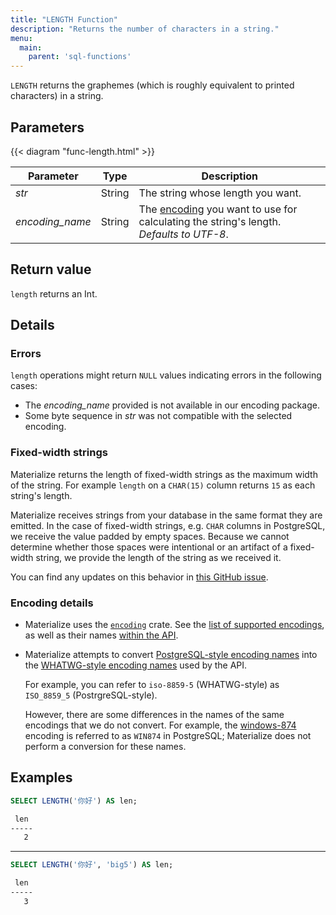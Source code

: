 ```yaml
---
title: "LENGTH Function"
description: "Returns the number of characters in a string."
menu:
  main:
    parent: 'sql-functions'
---
```


`LENGTH` returns the graphemes (which is roughly equivalent to printed characters) in a string.

## Parameters

{{< diagram "func-length.html" >}}

Parameter | Type | Description
----------|------|------------
_str_ | String | The string whose length you want.
_encoding&lowbar;name_ | String | The [encoding](#encoding-details) you want to use for calculating the string's length. _Defaults to UTF-8_.

## Return value

`length` returns an Int.

## Details

### Errors

`length` operations might return `NULL` values indicating errors in the following cases:

- The _encoding&lowbar;name_ provided is not available in our encoding package.
- Some byte sequence in _str_ was not compatible with the selected encoding.

### Fixed-width strings

Materialize returns the length of fixed-width strings as the maximum width of the string. For example `length` on a `CHAR(15)` column returns `15` as each string's length.

Materialize receives strings from your database in the same format they are emitted. In the case of fixed-width strings, e.g. `CHAR` columns in PostgreSQL, we receive the value padded by empty spaces. Because we cannot determine whether those spaces were intentional or an artifact of a fixed-width string, we provide the length of the string as we received it.

You can find any updates on this behavior in [this GitHub issue](https://github.com/MaterializeInc/materialize/issues/589).

### Encoding details

- Materialize uses the [`encoding`](https://crates.io/crates/encoding) crate. See the [list of supported encodings](https://lifthrasiir.github.io/rust-encoding/encoding/index.html#supported-encodings), as well as their names [within the API](https://github.com/lifthrasiir/rust-encoding/blob/4e79c35ab6a351881a86dbff565c4db0085cc113/src/label.rs).
- Materialize attempts to convert [PostgreSQL-style encoding names](https://www.postgresql.org/docs/9.5/multibyte.html) into the [WHATWG-style encoding names](https://encoding.spec.whatwg.org/) used by the API.

    For example, you can refer to `iso-8859-5` (WHATWG-style) as `ISO_8859_5` (PostrgreSQL-style).

    However, there are some differences in the names of the same encodings that we do not convert. For example, the [windows-874](https://encoding.spec.whatwg.org/#windows-1252) encoding is referred to as `WIN874` in PostgreSQL; Materialize does not perform a conversion for these names.

## Examples

```sql
SELECT LENGTH('你好') AS len;
```
```bash
 len
-----
   2
```

<hr/>

```sql
SELECT LENGTH('你好', 'big5') AS len;
```
```bash
 len
-----
   3
```
